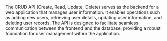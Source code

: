 The CRUD API (Create, Read, Update, Delete) serves as the backend for a web application that manages user information. It enables operations such as adding new users, retrieving user details, updating user information, and deleting user records. The API is designed to facilitate seamless communication between the frontend and the database, providing a robust foundation for user management within the application.
